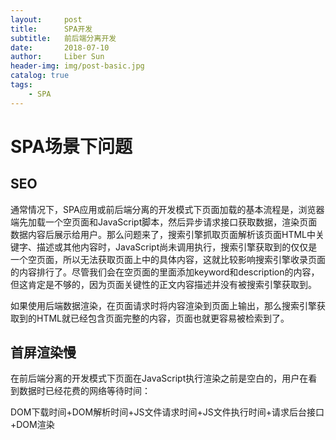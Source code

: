 ```yaml
---
layout:     post
title:      SPA开发
subtitle:   前后端分离开发
date:       2018-07-10
author:     Liber Sun
header-img: img/post-basic.jpg
catalog: true
tags:
    - SPA
---
```


# SPA场景下问题
## SEO
通常情况下，SPA应用或前后端分离的开发模式下页面加载的基本流程是，浏览器端先加载一个空页面和JavaScript脚本，然后异步请求接口获取数据，渲染页面数据内容后展示给用户。那么问题来了，搜索引擎抓取页面解析该页面HTML中关键字、描述或其他内容时，JavaScript尚未调用执行，搜索引擎获取到的仅仅是一个空页面，所以无法获取页面上中的具体内容，这就比较影响搜索引擎收录页面的内容排行了。尽管我们会在空页面的里面添加keyword和description的内容，但这肯定是不够的，因为页面关键性的正文内容描述并没有被搜索引擎获取到。

如果使用后端数据渲染，在页面请求时将内容渲染到页面上输出，那么搜索引擎获取到的HTML就已经包含页面完整的内容，页面也就更容易被检索到了。


## 首屏渲染慢
在前后端分离的开发模式下页面在JavaScript执行渲染之前是空白的，用户在看到数据时已经花费的网络等待时间：

DOM下载时间+DOM解析时间+JS文件请求时间+JS文件执行时间+请求后台接口+DOM渲染